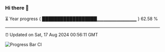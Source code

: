 ### Hi there 👋

⏳ Year progress { ██████████████████▁▁▁▁▁▁▁▁▁▁▁▁ } 62.58 %

---

⏰ Updated on Sat, 17 Aug 2024 00:56:11 GMT

![Progress Bar CI](https://github.com/liununu/liununu/workflows/Progress%20Bar%20CI/badge.svg)
